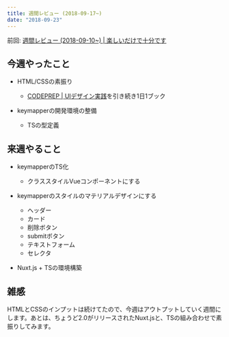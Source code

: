 ```yaml
---
title: 週間レビュー (2018-09-17~)
date: "2018-09-23"
---
```


前回: [週間レビュー (2018-09-10~) | 楽しいだけで十分です](https://yinm.info/20180916/)

## 今週やったこと

- HTML/CSSの素振り
  - [CODEPREP | UIデザイン実践](https://codeprep.jp/tracks/UI%E3%83%87%E3%82%B6%E3%82%A4%E3%83%B3%E5%AE%9F%E8%B7%B5)を引き続き1日1ブック

- keymapperの開発環境の整備
  - TSの型定義

## 来週やること

- keymapperのTS化
  - クラススタイルVueコンポーネントにする

- keymapperのスタイルのマテリアルデザインにする
  - ヘッダー
  - カード
  - 削除ボタン
  - submitボタン
  - テキストフォーム
  - セレクタ

- Nuxt.js + TSの環境構築

## 雑感

HTMLとCSSのインプットは続けてたので、今週はアウトプットしていく週間にします。あとは、ちょうど2.0がリリースされたNuxt.jsと、TSの組み合わせで素振りしてみます。
